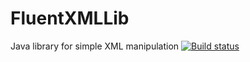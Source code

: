 # FluentXMLLib
Java library for simple XML manipulation [![Build status](https://api.travis-ci.com/jiri-meluzin/FluentXMLLib.svg?branch=master)](https://travis-ci.com/jiri-meluzin/FluentXMLLib)
